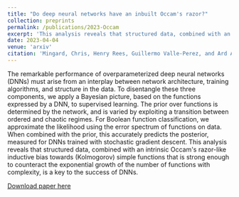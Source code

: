 ```yaml
---
title: "Do deep neural networks have an inbuilt Occam's razor?"
collection: preprints
permalink: /publications/2023-Occam
excerpt: 'This analysis reveals that structured data, combined with an intrinsic Occam's razor-like inductive bias towards (Kolmogorov) simple functions that is strong enough to counteract the exponential growth of the number of functions with complexity, is a key to the success of DNNs.'
date: 2023-04-04
venue: 'arxiv'
citation: 'Mingard, Chris, Henry Rees, Guillermo Valle-Perez, and Ard A. Louis. "Do deep neural networks have an inbuilt Occam's razor?." arXiv preprint arXiv:2304.06670 (2023).'
---
```


The remarkable performance of overparameterized deep neural networks (DNNs) must arise from an interplay between network 
architecture, training algorithms, and structure in the data. To disentangle these three components, we apply a Bayesian 
picture, based on the functions expressed by a DNN, to supervised learning. The prior over functions is determined by the 
network, and is varied by exploiting a transition between ordered and chaotic regimes. For Boolean function classification, 
we approximate the likelihood using the error spectrum of functions on data. When combined with the prior, this accurately 
predicts the posterior, measured for DNNs trained with stochastic gradient descent. This analysis reveals that structured 
data, combined with an intrinsic Occam's razor-like inductive bias towards (Kolmogorov) simple functions that is strong 
enough to counteract the exponential growth of the number of functions with complexity, is a key to the success of DNNs.


[Download paper here](http://c1510.github.io/files/Occam.pdf)
